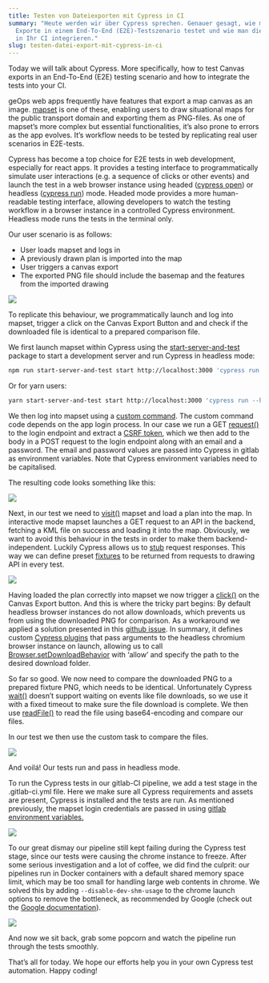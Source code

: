 ```yaml
---
title: Testen von Dateiexporten mit Cypress in CI
summary: "Heute werden wir über Cypress sprechen. Genauer gesagt, wie man Canvas
  Exporte in einem End-To-End (E2E)-Testszenario testet und wie man die Tests
  in Ihr CI integrieren."
slug: testen-datei-export-mit-cypress-in-ci
---
```

Today we will talk about Cypress. More specifically, how to test Canvas exports in an End-To-End (E2E) testing scenario and how to integrate the tests into your CI.

geOps web apps frequently have features that export a map canvas as an image. [mapset](https://editor.mapset.ch/) is one of these, enabling users to draw situational maps for the public transport domain and exporting them as PNG-files. As one of mapset’s more complex but essential functionalities, it’s also prone to errors as the app evolves. It’s workflow needs to be tested by replicating real user scenarios in E2E-tests.

[](https://www.cypress.io/)Cypress has become a top choice for E2E tests in web development, especially for react apps. It provides a testing interface to programmatically simulate user interactions (e.g. a sequence of clicks or other events) and launch the test in a web browser instance using headed ([cypress open](https://docs.cypress.io/guides/guides/command-line.html#cypress-open)) or headless ([cypress run](https://docs.cypress.io/guides/guides/command-line.html#cypress-run)) mode. Headed mode provides a more human-readable testing interface, allowing developers to watch the testing workflow in a browser instance in a controlled Cypress environment. Headless mode runs the tests in the terminal only.

Our user scenario is as follows:

*   User loads mapset and logs in
*   A previously drawn plan is imported into the map
*   User triggers a canvas export
*   The exported PNG file should include the basemap and the features from the imported drawing

![](/images/blog/testing-file-exports-with-cypress-in-ci/image1.png)

To replicate this behaviour, we programmatically launch and log into mapset, trigger a click on the Canvas Export Button and and check if the downloaded file is identical to a prepared comparison file.

We first launch mapset within Cypress using the [start-server-and-test](https://github.com/bahmutov/start-server-and-test) package to start a development server and run Cypress in headless mode:

```bash
npm run start-server-and-test start http://localhost:3000 'cypress run --headless --browser chromium'
```

Or for yarn users:

```bash
yarn start-server-and-test start http://localhost:3000 'cypress run --headless --browser chromium'
```

We then log into mapset using a [custom command](https://docs.cypress.io/api/cypress-api/custom-commands.html). The custom command code depends on the app login process. In our case we run a GET [request()](https://docs.cypress.io/api/commands/request.html) to the login endpoint and extract a [CSRF token](https://portswigger.net/web-security/csrf/tokens), which we then add to the body in a POST request to the login endpoint along with an email and a password. The email and password values are passed into Cypress in gitlab as environment variables. Note that Cypress environment variables need to be capitalised.

The resulting code looks something like this:

![](/images/blog/testing-file-exports-with-cypress-in-ci/code_01.png)

Next, in our test we need to [visit()](https://docs.cypress.io/api/commands/visit.html) mapset and load a plan into the map. In interactive mode mapset launches a GET request to an API in the backend, fetching a KML file on success and loading it into the map. Obviously, we want to avoid this behaviour in the tests in order to make them backend-independent. Luckily Cypress allows us to [stub](https://docs.cypress.io/guides/guides/stubs-spies-and-clocks.html#Stubshttps://docs.cypress.io/guides/guides/stubs-spies-and-clocks.html#Stubs) request responses. This way we can define preset [fixtures](https://docs.cypress.io/api/commands/fixture.html) to be returned from requests to drawing API in every test.

![](/images/blog/testing-file-exports-with-cypress-in-ci/code_02.png)

Having loaded the plan correctly into mapset we now trigger a [click()](https://docs.cypress.io/api/commands/click.html) on the Canvas Export button. And this is where the tricky part begins: By default headless browser instances do not allow downloads, which prevents us from using the downloaded PNG for comparison. As a workaround we applied a solution presented in this [github issue](https://github.com/cypress-io/cypress/issues/949#issuecomment-666638986). In summary, it defines custom [Cypress plugins](https://docs.cypress.io/api/plugins/writing-a-plugin.html) that pass arguments to the headless chromium browser instance on launch, allowing us to call [Browser.setDownloadBehavior](https://vanilla.aslushnikov.com/?Browser.setDownloadBehavior) with ‘allow’ and specify the path to the desired download folder.

So far so good. We now need to compare the downloaded PNG to a prepared fixture PNG, which needs to be identical. Unfortunately Cypress [wait()](https://docs.cypress.io/api/commands/wait.html) doesn’t support waiting on events like file downloads, so we use it with a fixed timeout to make sure the file download is complete. We then use [readFile()](https://docs.cypress.io/api/commands/readfile.html) to read the file using base64-encoding and compare our files.

In our test we then use the custom task to compare the files.

![](/images/blog/testing-file-exports-with-cypress-in-ci/code_03.png)

And voilá! Our tests run and pass in headless mode.

To run the Cypress tests in our gitlab-CI pipeline, we add a test stage in the .gitlab-ci.yml file. Here we make sure all Cypress requirements and assets are present, Cypress is installed and the tests are run. As mentioned previously, the mapset login credentials are passed in using [gitlab environment variables.](https://docs.gitlab.com/ee/ci/variables/)

![](/images/blog/testing-file-exports-with-cypress-in-ci/code_04.png)

To our great dismay our pipeline still kept failing during the Cypress test stage, since our tests were causing the chrome instance to freeze. After some serious investigation and a lot of coffee, we did find the culprit: our pipelines run in Docker containers with a default shared memory space limit, which may be too small for handling large web contents in chrome. We solved this by adding `--disable-dev-shm-usage` to the chrome launch options to remove the bottleneck, as recommended by Google (check out the [Google documentation](https://developers.google.com/web/tools/puppeteer/troubleshooting#tips)).

![](/images/blog/testing-file-exports-with-cypress-in-ci/code_05.png)

And now we sit back, grab some popcorn and watch the pipeline run through the tests smoothly.

That’s all for today. We hope our efforts help you in your own Cypress test automation. Happy coding!